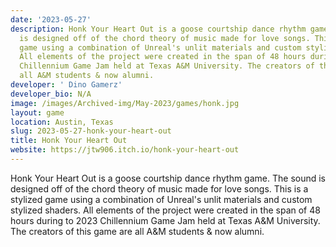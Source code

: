 ```yaml
---
date: '2023-05-27'
description: Honk Your Heart Out is a goose courtship dance rhythm game. The sound
  is designed off of the chord theory of music made for love songs. This is a stylized
  game using a combination of Unreal's unlit materials and custom stylized shaders.
  All elements of the project were created in the span of 48 hours during to 2023
  Chillennium Game Jam held at Texas A&M University. The creators of this game are
  all A&M students & now alumni.
developer: ' Dino Gamerz'
developer_bio: N/A
image: /images/Archived-img/May-2023/games/honk.jpg
layout: game
location: Austin, Texas
slug: 2023-05-27-honk-your-heart-out
title: Honk Your Heart Out
website: https://jtw906.itch.io/honk-your-heart-out
---
```


Honk Your Heart Out is a goose courtship dance rhythm game. The sound is designed off of the chord theory of music made for love songs. This is a stylized game using a combination of Unreal's unlit materials and custom stylized shaders. All elements of the project were created in the span of 48 hours during to 2023 Chillennium Game Jam held at Texas A&M University. The creators of this game are all A&M students & now alumni.